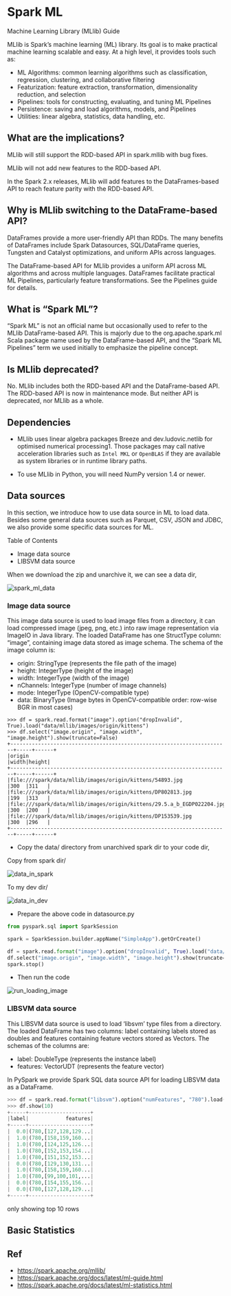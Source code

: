 # Spark ML

Machine Learning Library (MLlib) Guide

MLlib is Spark’s machine learning (ML) library. Its goal is to make practical machine learning scalable and easy. At a high level, it provides tools such as:

* ML Algorithms: common learning algorithms such as classification, regression, clustering, and collaborative filtering
* Featurization: feature extraction, transformation, dimensionality reduction, and selection
* Pipelines: tools for constructing, evaluating, and tuning ML Pipelines
* Persistence: saving and load algorithms, models, and Pipelines
* Utilities: linear algebra, statistics, data handling, etc.

## What are the implications?

MLlib will still support the RDD-based API in spark.mllib with bug fixes.

MLlib will not add new features to the RDD-based API.

In the Spark 2.x releases, MLlib will add features to the DataFrames-based API to reach feature parity with the RDD-based API.

## Why is MLlib switching to the DataFrame-based API?

DataFrames provide a more user-friendly API than RDDs. The many benefits of DataFrames include Spark Datasources, SQL/DataFrame queries, Tungsten and Catalyst optimizations, and uniform APIs across languages.

The DataFrame-based API for MLlib provides a uniform API across ML algorithms and across multiple languages.
DataFrames facilitate practical ML Pipelines, particularly feature transformations. See the Pipelines guide for details.

## What is “Spark ML”?

“Spark ML” is not an official name but occasionally used to refer to the MLlib DataFrame-based API. This is majorly due to the org.apache.spark.ml Scala package name used by the DataFrame-based API, and the “Spark ML Pipelines” term we used initially to emphasize the pipeline concept.

## Is MLlib deprecated?

No. MLlib includes both the RDD-based API and the DataFrame-based API. The RDD-based API is now in maintenance mode. But neither API is deprecated, nor MLlib as a whole.

## Dependencies

* MLlib uses linear algebra packages Breeze and dev.ludovic.netlib for optimised numerical processing1. Those packages may call native acceleration libraries such as `Intel MKL` or `OpenBLAS` if they are available as system libraries or in runtime library paths.

* To use MLlib in Python, you will need NumPy version 1.4 or newer.

## Data sources

In this section, we introduce how to use data source in ML to load data. Besides some general data sources such as Parquet, CSV, JSON and JDBC, we also provide some specific data sources for ML.

Table of Contents

* Image data source
* LIBSVM data source

When we download the zip and unarchive it, we can see a data dir,

![spark_ml_data](spark_ml_data.png)

### Image data source

This image data source is used to load image files from a directory, it can load compressed image (jpeg, png, etc.) into raw image representation via ImageIO in Java library. The loaded DataFrame has one StructType column: “image”, containing image data stored as image schema. The schema of the image column is:

* origin: StringType (represents the file path of the image)
* height: IntegerType (height of the image)
* width: IntegerType (width of the image)
* nChannels: IntegerType (number of image channels)
* mode: IntegerType (OpenCV-compatible type)
* data: BinaryType (Image bytes in OpenCV-compatible order: row-wise BGR in most cases)

```
>>> df = spark.read.format("image").option("dropInvalid", True).load("data/mllib/images/origin/kittens")
>>> df.select("image.origin", "image.width", "image.height").show(truncate=False)
+-----------------------------------------------------------------------+-----+------+
|origin                                                                 |width|height|
+-----------------------------------------------------------------------+-----+------+
|file:///spark/data/mllib/images/origin/kittens/54893.jpg               |300  |311   |
|file:///spark/data/mllib/images/origin/kittens/DP802813.jpg            |199  |313   |
|file:///spark/data/mllib/images/origin/kittens/29.5.a_b_EGDP022204.jpg |300  |200   |
|file:///spark/data/mllib/images/origin/kittens/DP153539.jpg            |300  |296   |
+-----------------------------------------------------------------------+-----+------+
```

* Copy the data/ directory from unarchived spark dir to your code dir,

Copy from spark dir/

![data_in_spark](data_in_spark.png)

To my dev dir/

![data_in_dev](data_in_dev.png)

* Prepare the above code in datasource.py

```python
from pyspark.sql import SparkSession

spark = SparkSession.builder.appName("SimpleApp").getOrCreate()

df = spark.read.format("image").option("dropInvalid", True).load("data/mllib/images/origin/kittens")
df.select("image.origin", "image.width", "image.height").show(truncate=False)
spark.stop()
```

* Then run the code

![run_loading_image](run_loading_image.png)

### LIBSVM data source

This LIBSVM data source is used to load ‘libsvm’ type files from a directory. The loaded DataFrame has two columns: label containing labels stored as doubles and features containing feature vectors stored as Vectors. The schemas of the columns are:

* label: DoubleType (represents the instance label)
* features: VectorUDT (represents the feature vector)

In PySpark we provide Spark SQL data source API for loading LIBSVM data as a DataFrame.

```python
>>> df = spark.read.format("libsvm").option("numFeatures", "780").load("data/mllib/sample_libsvm_data.txt")
>>> df.show(10)
+-----+--------------------+
|label|            features|
+-----+--------------------+
|  0.0|(780,[127,128,129...|
|  1.0|(780,[158,159,160...|
|  1.0|(780,[124,125,126...|
|  1.0|(780,[152,153,154...|
|  1.0|(780,[151,152,153...|
|  0.0|(780,[129,130,131...|
|  1.0|(780,[158,159,160...|
|  1.0|(780,[99,100,101,...|
|  0.0|(780,[154,155,156...|
|  0.0|(780,[127,128,129...|
+-----+--------------------+
```

only showing top 10 rows

## Basic Statistics

## Ref

- https://spark.apache.org/mllib/
- https://spark.apache.org/docs/latest/ml-guide.html
- https://spark.apache.org/docs/latest/ml-statistics.html